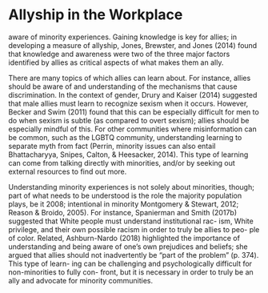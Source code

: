 # Allyship in the Workplace

aware of minority experiences. Gaining knowledge is key for allies; in developing a measure of allyship, Jones, Brewster, and Jones (2014) found that knowledge and awareness were two of the three major factors identified by allies as critical aspects of what makes them an ally.

There are many topics of which allies can learn about. For instance, allies should be aware of and understanding of the mechanisms that cause discrimination. In the context of gender, Drury and Kaiser (2014) suggested that male allies must learn to recognize sexism when it occurs. However, Becker and Swim (2011) found that this can be especially difficult for men to do when sexism is subtle (as compared to overt sexism); allies should be especially mindful of this. For other communities where misinformation can be common, such as the LGBTQ community, understanding learning to separate myth from fact (Perrin, minority issues can also entail Bhattacharyya, Snipes, Calton, & Heesacker, 2014). This type of learning can come from talking directly with minorities, and/or by seeking out external resources to find out more.

Understanding minority experiences is not solely about minorities, though; part of what needs to be understood is the role the majority population plays, be it 2008; intentional in minority Montgomery & Stewart, 2012; Reason & Broido, 2005). For instance, Spanierman and Smith (2017b) suggested that White people must understand institutional rac- ism, White privilege, and their own possible racism in order to truly be allies to peo- ple of color. Related, Ashburn-Nardo (2018) highlighted the importance of understanding and being aware of one’s own prejudices and beliefs; she argued that allies should not inadvertently be “part of the problem” (p. 374). This type of learn- ing can be challenging and psychologically difficult for non-minorities to fully con- front, but it is necessary in order to truly be an ally and advocate for minority communities.
